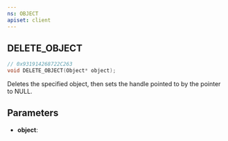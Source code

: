 ```yaml
---
ns: OBJECT
apiset: client
---
```

## DELETE_OBJECT

```c
// 0x931914268722C263
void DELETE_OBJECT(Object* object);
```

Deletes the specified object, then sets the handle pointed to by the pointer to NULL.

## Parameters
* **object**:




